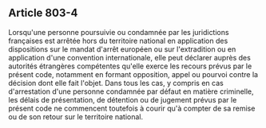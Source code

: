 Article 803-4
----
Lorsqu'une personne poursuivie ou condamnée par les juridictions françaises est
arrêtée hors du territoire national en application des dispositions sur le
mandat d'arrêt européen ou sur l'extradition ou en application d'une convention
internationale, elle peut déclarer auprès des autorités étrangères compétentes
qu'elle exerce les recours prévus par le présent code, notamment en formant
opposition, appel ou pourvoi contre la décision dont elle fait l'objet. Dans
tous les cas, y compris en cas d'arrestation d'une personne condamnée par défaut
en matière criminelle, les délais de présentation, de détention ou de jugement
prévus par le présent code ne commencent toutefois à courir qu'à compter de sa
remise ou de son retour sur le territoire national.
